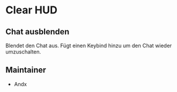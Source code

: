 # Clear HUD

## Chat ausblenden

Blendet den Chat aus. Fügt einen Keybind hinzu um den Chat wieder umzuschalten.

## Maintainer

- Andx
